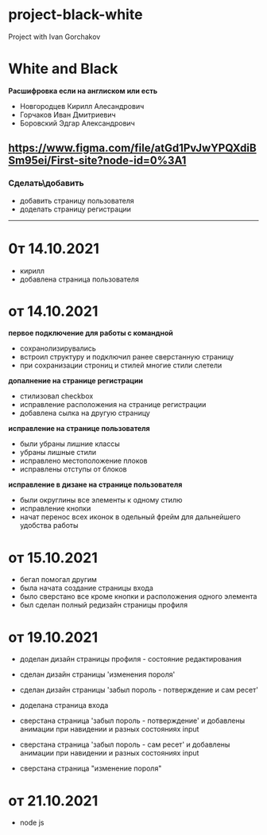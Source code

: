 # project-black-white
 Project with Ivan Gorchakov


# White and Black
**Расшифровка если на англиском или есть**

- Новгородцев Кирилл Алесандрович
- Горчаков Иван Дмитриевич
- Боровский Эдгар Александрович 

https://www.figma.com/file/atGd1PvJwYPQXdiBSm95ei/First-site?node-id=0%3A1
---

### Сделать\добавить

- добавить страницу пользователя
- доделать страницу регистрации 

---

# 0т 14.10.2021
  - кирилл
- добавлена страница пользователя

# от 14.10.2021

  **первое подключение для работы с командной**

  - сохранолизирувались 
  - встроил структуру и подключил ранее сверстанную страницу
  - при сохранизации строниц и стилей многие стили слетели

  **допалнение на странице регистрации**

  - стилизовал checkbox
  - исправление расположения на странице регистрации
  - добавлена сылка на другую страницу
  
  **исправление на странице пользователя**

  - были убраны лишние классы 
  - убраны лишные стили 
  - исправлено местоположение плоков
  - исправлены отступы от блоков

  **исправление в дизане на странице пользователя**

  - были округлины все элементы к одному стилю
  - исправление кнопки
  - начат перенос всех иконок в одельный фрейм для дальнейшего удобства работы

# от 15.10.2021

  - бегал помогал другим
  - была начата создание страницы входа
  - было сверстано все кроме кнопки и расположения одного элемента
  - был сделан полный редизайн страницы профиля
  
# от 19.10.2021

  - доделан дизайн страницы профиля - состояние редактирования
  - сделан дизайн страницы 'изменения пороля'
  - сделан дизайн страницы 'забыл пороль - потверждение и сам ресет'

  - доделана страница входа
  - сверстана страница 'забыл пороль - потверждение' и добавлены анимации при навидении и разных состояниях input
  - сверстана страница 'забыл пороль - сам ресет' и добавлены анимации при навидении и разных состояниях input
  - сверстана страница "изменение пороля"

# от 21.10.2021

 - node js

